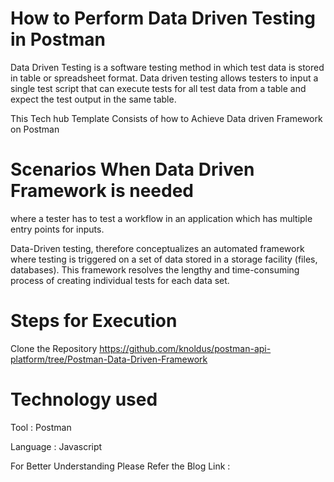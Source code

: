 # How to Perform Data Driven Testing in Postman

Data Driven Testing is a software testing method in which test data is stored in table or spreadsheet format. Data driven testing allows testers to input a single test script that can execute tests for all test data from a table and expect the test output in the same table.

This Tech hub Template Consists of how to Achieve Data driven Framework on Postman

# Scenarios When Data Driven Framework is needed

where a tester has to test a workflow in an application which has multiple entry points for inputs. 

Data-Driven testing, therefore conceptualizes an automated framework where testing is triggered on a set of data stored in a storage facility (files, databases). This framework resolves the lengthy and time-consuming process of creating individual tests for each data set.

# Steps for Execution

Clone the Repository  https://github.com/knoldus/postman-api-platform/tree/Postman-Data-Driven-Framework


# Technology used 

Tool : Postman

Language : Javascript

For Better Understanding Please Refer the Blog Link : 
